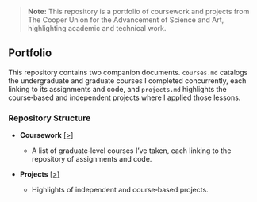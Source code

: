 > **Note:** This repository is a portfolio of coursework and projects from The Cooper Union for the Advancement of Science and Art, highlighting academic and technical work.


## Portfolio

This repository contains two companion documents. `courses.md` catalogs the undergraduate and graduate courses I completed concurrently, each linking to its assignments and code, and `projects.md` highlights the course‑based and independent projects where I applied those lessons.  


### Repository Structure

- **Coursework** [[>]](courses.md)  
  - A list of graduate‑level courses I’ve taken, each linking to the repository of assignments and code.

- **Projects** [[>]](projects.md)  
  - Highlights of independent and course‑based projects.

<br>
<br>